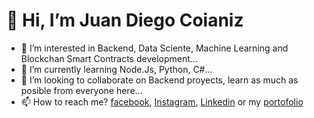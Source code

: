 # 👋 Hi, I’m Juan Diego Coianiz
- 👀 I’m interested in Backend, Data Sciente, Machine Learning and Blockchan Smart Contracts development...
- 🌱 I’m currently learning Node.Js, Python, C#...
- 💞️ I’m looking to collaborate on Backend proyects, learn as much as posible from everyone here...
- 📫 How to reach me? [facebook](https://www.facebook.com/juandiego.coianiz), [Instagram](https://www.instagram.com/diego_coianiz/), [Linkedin](https://www.linkedin.com/in/juan-diego-coianiz-2b4561165/) or my [portofolio](https://diegocoianiz.github.io/index.html)
